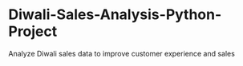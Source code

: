 # Diwali-Sales-Analysis-Python-Project
Analyze Diwali sales data to improve customer experience and sales
